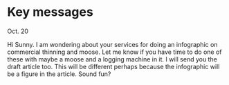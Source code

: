 # Key messages

Oct. 20

Hi Sunny. I am wondering about your services for doing an infographic on commercial thinning and moose. Let me know if you have time to do one of these with maybe a moose and a logging machine in it. I will send you the draft article too. This will be different perhaps because the infographic will be a figure in the article. Sound fun?